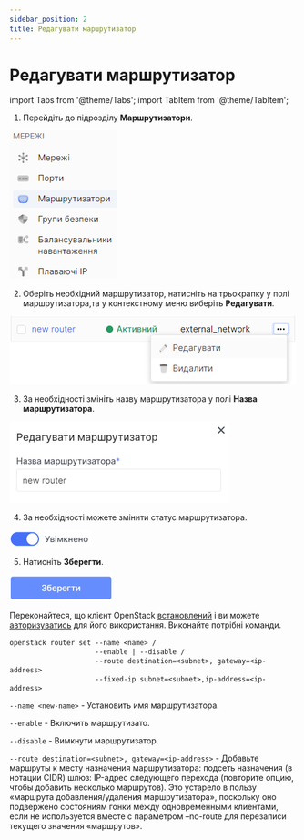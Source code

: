 ```yaml
---
sidebar_position: 2
title: Редагувати маршрутизатор
---
```


# Редагувати маршрутизатор

import Tabs from '@theme/Tabs';
import TabItem from '@theme/TabItem';

<Tabs>
<TabItem value="personal-area" label="Особистий кабінет" default>

1. Перейдіть до підрозділу **Маршрутизатори**.

![](../../img/routers/1.png)

2. Оберіть необхідний маршрутизатор, натисніть на трьокрапку у полі маршрутизатора,та у контекстному меню виберіть **Редагувати**.

![](../../img/routers/14.png)

3. За необхідності змініть назву маршрутизатора у полі **Назва маршрутизатора**.

![](../../img/routers/15.png)

4. За необхідності можете змінити статус маршрутизатора.

![](../../img/routers/16.png)

5. Натисніть **Зберегти**.

![](../../img/routers/17.png)

</TabItem>
<TabItem value="openstack" label="Openstack CLI">

Переконайтеся, що клієнт OpenStack [встановлений](#) і ви можете [авторизуватись](#) для його використання. Виконайте потрібні команди.    

```
openstack router set --name <name> / 
                     --enable | --disable / 
                     --route destination=<subnet>, gateway=<ip-address>
                     --fixed-ip subnet=<subnet>,ip-address=<ip-address>
```

`--name <new-name>` - Установить имя маршрутизатора.

`--enable` - Включить маршрутизато.

`--disable` - Вимкнути маршрутизатор.

`--route destination=<subnet>, gateway=<ip-address>` - Добавьте маршруты к месту назначения маршрутизатора: подсеть назначения (в нотации CIDR) шлюз: IP-адрес следующего перехода (повторите опцию, чтобы добавить несколько маршрутов). Это устарело в пользу «маршрута добавления/удаления маршрутизатора», поскольку оно подвержено состояниям гонки между одновременными клиентами, если не используется вместе с параметром –no-route для перезаписи текущего значения «маршрутов».

</TabItem>
</Tabs>
